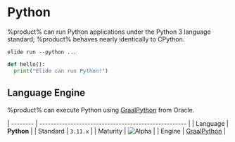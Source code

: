 # Python

%product% can run Python applications under the Python 3 language standard; %product% behaves nearly identically to
CPython.

```Console
elide run --python ...
```
```Python
def hello():
  print("Elide can run Python!")
```

## Language Engine

%product% can execute Python using [GraalPython](https://github.com/oracle/graalpython) from Oracle.

| -------- | ---------------------------------------------------- |
| Language | **Python**                                           |
| Standard | `3.11.x`                                             |
| Maturity | ![Alpha](https://img.shields.io/badge/-alpha-blue)   |
| Engine   | [GraalPython](https://github.com/oracle/graalpython) |
